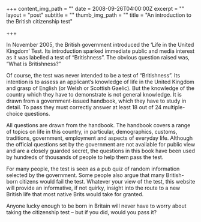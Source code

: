 +++
content_img_path = ""
date = 2008-09-26T04:00:00Z
excerpt = ""
layout = "post"
subtitle = ""
thumb_img_path = ""
title = "An introduction to the British citizenship test"

+++


In November 2005, the British government introduced the ‘Life in the United Kingdom’ Test. Its introduction sparked immediate public and media interest as it was labelled a test of “Britishness”. The obvious question raised was, “What is Britishness?”

Of course, the test was never intended to be a test of “Britishness”. Its intention is to assess an applicant’s knowledge of life in the United Kingdom and grasp of English (or Welsh or Scottish Gaelic). But the knowledge of the country which they have to demonstrate is not general knowledge. It is drawn from a government-issued handbook, which they have to study in detail. To pass they must correctly answer at least 18 out of 24 multiple-choice questions.

All questions are drawn from the handbook. The handbook covers a range of topics on life in this country, in particular, demographics, customs, traditions, government, employment and aspects of everyday life. Although the official questions set by the government are not available for public view and are a closely guarded secret, the questions in this book have been used by hundreds of thousands of people to help them pass the test.

For many people, the test is seen as a pub quiz of random information selected by the government. Some people also argue that many British-born citizens would fail the test. Whatever your view of the test, this website will provide an informative, if not quirky, insight into the route to a new British life that most native Brits would take for granted.

Anyone lucky enough to be born in Britain will never have to worry about taking the citizenship test – but if you did, would you pass it?